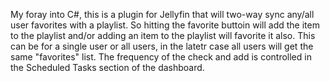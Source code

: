 My foray into C#, this is a plugin for Jellyfin that will two-way sync any/all user favorites with a playlist.  So hitting the favorite buttoin will add the item to the playlist and/or adding an item to the playlist will favorite it also.  This can be for a single user or all users, in the latetr case all users will get the same "favorites" list.  The frequency of the check and add is controlled in the Scheduled Tasks section of the dashboard.

